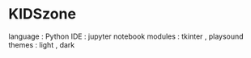 # KIDSzone
language : Python
IDE : jupyter notebook
modules : tkinter , playsound
themes : light , dark
